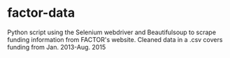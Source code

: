 # factor-data
Python script using the Selenium webdriver and Beautifulsoup to scrape funding information from FACTOR's website.
Cleaned data in a .csv covers funding from Jan. 2013-Aug. 2015
